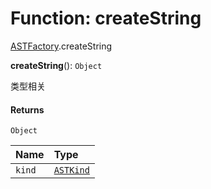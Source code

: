 # Function: createString

[ASTFactory](/auto-docs/fixed-layout-editor/modules/ASTFactory.md).createString

**createString**(): `Object`

类型相关

#### Returns

`Object`

| Name | Type |
| :------ | :------ |
| `kind` | [`ASTKind`](/auto-docs/fixed-layout-editor/enums/ASTKind.md) |

